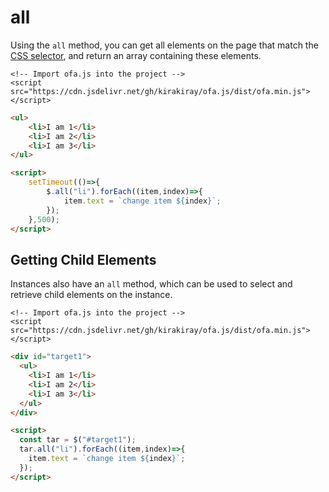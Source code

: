 # all

Using the `all` method, you can get all elements on the page that match the [CSS selector](https://developer.mozilla.org/en-US/docs/Web/CSS/CSS_selectors), and return an array containing these elements.

<html-viewer>

```
<!-- Import ofa.js into the project -->
<script src="https://cdn.jsdelivr.net/gh/kirakiray/ofa.js/dist/ofa.min.js"></script>
```

```html
<ul>
    <li>I am 1</li>
    <li>I am 2</li>
    <li>I am 3</li>
</ul>

<script>
    setTimeout(()=>{
        $.all("li").forEach((item,index)=>{
            item.text = `change item ${index}`;
        });
    },500);
</script>
```

</html-viewer>

## Getting Child Elements

Instances also have an `all` method, which can be used to select and retrieve child elements on the instance.

<html-viewer>

```
<!-- Import ofa.js into the project -->
<script src="https://cdn.jsdelivr.net/gh/kirakiray/ofa.js/dist/ofa.min.js"></script>
```

```html
<div id="target1">
  <ul>
    <li>I am 1</li>
    <li>I am 2</li>
    <li>I am 3</li>
  </ul>
</div>

<script>
  const tar = $("#target1");
  tar.all("li").forEach((item,index)=>{
    item.text = `change item ${index}`;
  });
</script>
```

</html-viewer>